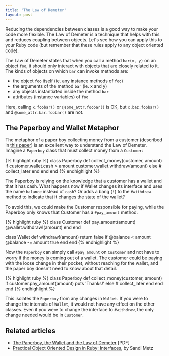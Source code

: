 ```yaml
---
title: 'The Law of Demeter'
layout: post
---
```


Reducing the dependencies between classes is a good way to make your code more flexible. The Law of Demeter is a technique that helps with this and reduces coupling between objects. Let's see how you can apply this to your Ruby code (but remember that these rules apply to any object oriented code).

The Law of Demeter states that when you call a method `bar(x, y)` on an object `foo`, it should only interact with objects that are closely related to it. The kinds of objects on which `bar` can invoke methods are: 

- the object `foo` itself (ie. any instance methods of `foo`)
- the arguments of the method `bar` (ie. x and y)
- any objects instantiated inside the method `bar`
- attributes (instance variables) of `foo`

Here, calling `x.foobar()` or `@some_attr.foobar()` is OK, but `x.baz.foobar()` and `@some_attr.bar.foobar()` are not.

## The Paperboy and Wallet Metaphor

The metaphor of a paper boy collecting money from a customer (described in [this paper](http://www.ccs.neu.edu/research/demeter/demeter-method/LawOfDemeter/paper-boy/demeter.pdf)) is an excellent way to understand the Law of Demeter. Imagine a `Paperboy` class that must collect money from a `Customer`:

{% highlight ruby %}
class Paperboy
  def collect_money(customer, amount)
    if customer.wallet.cash > amount
      customer.wallet.withdraw(amount)
    else
      # collect_later
    end
  end
end
{% endhighlight %}

The Paperboy is relying on the knowledge that a customer has a wallet and that it has cash. What happens now if Wallet changes its interface and uses the name `balance` instead of `cash`? Or adds a bang (`!`) to the `#withdraw` method to indicate that it changes the state of the wallet?

To avoid this, we could make the Customer responsible for paying, while the Paperboy only knows that Customer has a `#pay_amount` method.

{% highlight ruby %}
class Customer
  def pay_amount(amount)
    @wallet.withdraw!(amount)
  end
end

class Wallet
  def withdraw!(amount)
    return false if @balance < amount
    @balance -= amount
    true
  end
end
{% endhighlight %}

Now the `Paperboy` can simply call `#pay_amount` on `Customer` and not have to worry if the money is coming out of a wallet. The customer could be paying with the loose change in their pocket, without reaching for the wallet, and the paper boy doesn't need to know about that detail.

{% highlight ruby %}
class Paperboy
  def collect_money(customer, amount)
    if customer.pay_amount(amount)
      puts 'Thanks!'
    else
      # collect_later
    end
  end
end
{% endhighlight %}

This isolates the `Paperboy` from any changes in `Wallet`. If you were to change the internals of `Wallet`, it would not have any effect on the other classes. Even if you were to change the interface to `#withdraw`, the only change needed would be in `Customer`.

## Related articles

- [The Paperboy, the Wallet and the Law of Demeter](http://www.ccs.neu.edu/research/demeter/demeter-method/LawOfDemeter/paper-boy/demeter.pdf) [PDF]
- [Practical Object Oriented Design in Ruby: Interfaces](http://www.informit.com/articles/article.aspx?p=1834700&seqNum=6), by Sandi Metz
